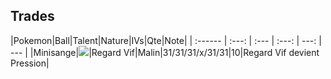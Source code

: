 ## Trades

|Pokemon|Ball|Talent|Nature|IVs|Qte|Note|
| :------ | :---: | :--- | :---: | ---: | --- |
|Minisange|![](https://www.pokepedia.fr/images/8/8e/Masse_Ball.png)|Regard Vif|Malin|31/31/31/x/31/31|10|Regard Vif devient Pression|
